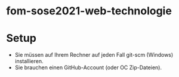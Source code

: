 # fom-sose2021-web-technologie

# Setup

-   Sie müssen auf Ihrem Rechner auf jeden Fall git-scm (Windows) installieren.
-   Sie brauchen einen GitHub-Account (oder OC Zip-Dateien).
